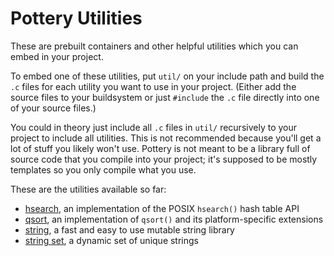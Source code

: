 # Pottery Utilities

These are prebuilt containers and other helpful utilities which you can embed in your project.

To embed one of these utilities, put `util/` on your include path and build the `.c` files for each utility you want to use in your project. (Either add the source files to your buildsystem or just `#include` the `.c` file directly into one of your source files.)

You could in theory just include all `.c` files in `util/` recursively to your project to include all utilities. This is not recommended because you'll get a lot of stuff you likely won't use. Pottery is not meant to be a library full of source code that you compile into your project; it's supposed to be mostly templates so you only compile what you use.

These are the utilities available so far:

- [hsearch](hsearch/), an implementation of the POSIX `hsearch()` hash table API
- [qsort](qsort/), an implementation of `qsort()` and its platform-specific extensions
- [string](string/), a fast and easy to use mutable string library
- [string set](string_set/), a dynamic set of unique strings
